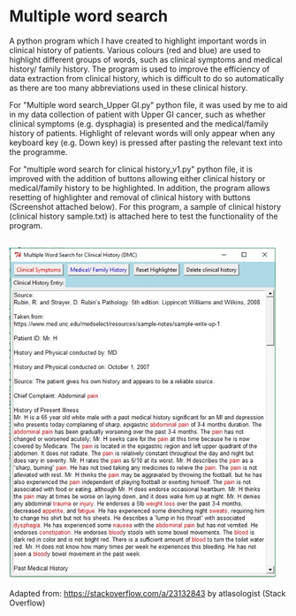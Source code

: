 # Multiple word search
A python program which I have created to highlight important words in clinical history of patients. Various colours (red and blue) are used to highlight different groups of words, such as clinical symptoms and medical history/ family history. The program is used to improve the efficiency of data extraction from clinical history, which is difficult to do so automatically as there are too many abbreviations used in these clinical history. 

For "Multiple word search_Upper GI.py" python file, it was used by me to aid in my data collection of patient with Upper GI cancer, such as whether clinical symptoms (e.g. dysphagia) is presented and the medical/family history of patients. Highlight of relevant words will only appear when any keyboard key (e.g. Down key) is pressed after pasting the relevant text into the programme. 

For "multiple word search for clinical history_v1.py" python file, it is improved with the addition of buttons allowing either clinical history or medical/family history to be highlighted. In addition, the program allows resetting of highlighter and removal of clinical history with buttons  (Screenshot attached below). For this program, a sample of clinical history (clinical history sample.txt) is attached here to test the functionality of the program. 

<br>
<img height = "600", src = "https://github.com/conan-koh123/Multiple-word-search/blob/master/Screenshot%20of%20multiple%20word%20search%20for%20clinical%20history_v1.jpg"/>
</br>

Adapted from: https://stackoverflow.com/a/23132843 by atlasologist (Stack Overflow)
